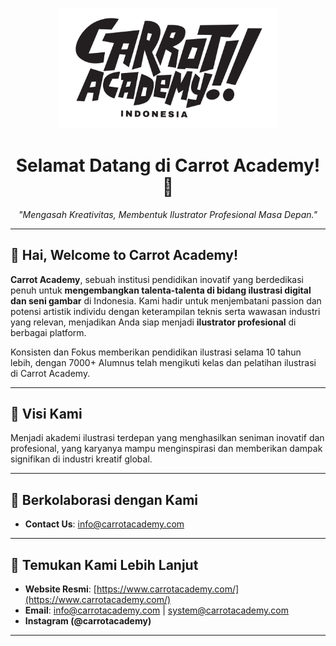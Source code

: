 <p align="center">
  <a href="https://www.carrotacademy.com" target="_blank">
    <img src="https://github.com/CarrotAcademy-Dev/.github/blob/9f865edf195e9dbc6d0e58b64da172e394e37a4a/profile/logo.png" alt="Carrot Academy Logo" width="350"/>
  </a>
</p>

<h1 align="center">Selamat Datang di Carrot Academy! 🥕</h1>

<p align="center">
  <i>"Mengasah Kreativitas, Membentuk Ilustrator Profesional Masa Depan."</i>
</p>

---

## 👋 Hai, Welcome to Carrot Academy!

**Carrot Academy**, sebuah institusi pendidikan inovatif yang berdedikasi penuh untuk **mengembangkan talenta-talenta di bidang ilustrasi digital dan seni gambar** di Indonesia. Kami hadir untuk menjembatani passion dan potensi artistik individu dengan keterampilan teknis serta wawasan industri yang relevan, menjadikan Anda siap menjadi **ilustrator profesional** di berbagai platform.

Konsisten dan Fokus memberikan pendidikan ilustrasi selama 10 tahun lebih, dengan 7000+ Alumnus telah mengikuti kelas dan pelatihan ilustrasi di Carrot Academy.

---

## 🎯 Visi Kami

Menjadi akademi ilustrasi terdepan yang menghasilkan seniman inovatif dan profesional, yang karyanya mampu menginspirasi dan memberikan dampak signifikan di industri kreatif global.


---

## 🤝 Berkolaborasi dengan Kami
* **Contact Us**: info@carrotacademy.com

---

## 🔗 Temukan Kami Lebih Lanjut

* **Website Resmi**: [https://www.carrotacademy.com/](https://www.carrotacademy.com/)
* **Email**: info@carrotacademy.com |  system@carrotacademy.com
* **Instagram (@carrotacademy)**

---

